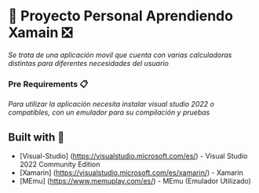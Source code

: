 # 👋 Proyecto Personal Aprendiendo Xamain ❎
_Se trata de una aplicación movil que cuenta con varias calculadoras distintas para diferentes necesidades del usuario_

### Pre Requirements 📋

_Para utilizar la aplicación necesita instalar visual studio 2022 o compatibles, con un emulador para su compilación y pruebas_

## Built with 👷
* [Visual-Studio] (https://visualstudio.microsoft.com/es/) - Visual Studio 2022 Community Edition
* [Xamarin] (https://visualstudio.microsoft.com/es/xamarin/) - Xamarin
* [MEmu] (https://www.memuplay.com/es/) - MEmu (Emulador Utilizado)
